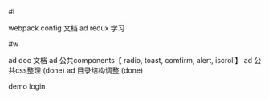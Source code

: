 #l

webpack config 文档
ad redux 学习


#w

ad doc 文档
ad 公共components【 radio, toast, comfirm, alert, iscroll】
ad 公共css整理 (done)
ad 目录结构调整 (done)

demo login
